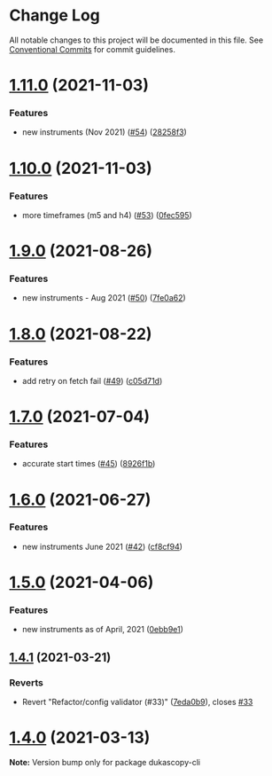 # Change Log

All notable changes to this project will be documented in this file.
See [Conventional Commits](https://conventionalcommits.org) for commit guidelines.

# [1.11.0](https://github.com/Leo4815162342/dukascopy-tools/tree/master/packages/dukascopy-cli/compare/dukascopy-cli@1.10.0...dukascopy-cli@1.11.0) (2021-11-03)


### Features

* new instruments (Nov 2021) ([#54](https://github.com/Leo4815162342/dukascopy-tools/tree/master/packages/dukascopy-cli/issues/54)) ([28258f3](https://github.com/Leo4815162342/dukascopy-tools/tree/master/packages/dukascopy-cli/commit/28258f3ac6f455df6ef6672109bc1651b89ad621))





# [1.10.0](https://github.com/Leo4815162342/dukascopy-tools/tree/master/packages/dukascopy-cli/compare/dukascopy-cli@1.9.0...dukascopy-cli@1.10.0) (2021-11-03)


### Features

* more timeframes (m5 and h4) ([#53](https://github.com/Leo4815162342/dukascopy-tools/tree/master/packages/dukascopy-cli/issues/53)) ([0fec595](https://github.com/Leo4815162342/dukascopy-tools/tree/master/packages/dukascopy-cli/commit/0fec5952ac9c6e1be5439f8fb75ac854900dfcfe))





# [1.9.0](https://github.com/Leo4815162342/dukascopy-tools/tree/master/packages/dukascopy-cli/compare/dukascopy-cli@1.8.0...dukascopy-cli@1.9.0) (2021-08-26)


### Features

* new instruments - Aug 2021 ([#50](https://github.com/Leo4815162342/dukascopy-tools/tree/master/packages/dukascopy-cli/issues/50)) ([7fe0a62](https://github.com/Leo4815162342/dukascopy-tools/tree/master/packages/dukascopy-cli/commit/7fe0a62c7a536dd524c5039932a28b94a15eee55))





# [1.8.0](https://github.com/Leo4815162342/dukascopy-tools/tree/master/packages/dukascopy-cli/compare/dukascopy-cli@1.7.0...dukascopy-cli@1.8.0) (2021-08-22)


### Features

* add retry on fetch fail ([#49](https://github.com/Leo4815162342/dukascopy-tools/tree/master/packages/dukascopy-cli/issues/49)) ([c05d71d](https://github.com/Leo4815162342/dukascopy-tools/tree/master/packages/dukascopy-cli/commit/c05d71d638dae04a56c4cddeb6602ceaecd10314))





# [1.7.0](https://github.com/Leo4815162342/dukascopy-tools/tree/master/packages/dukascopy-cli/compare/dukascopy-cli@1.6.0...dukascopy-cli@1.7.0) (2021-07-04)


### Features

* accurate start times ([#45](https://github.com/Leo4815162342/dukascopy-tools/tree/master/packages/dukascopy-cli/issues/45)) ([8926f1b](https://github.com/Leo4815162342/dukascopy-tools/tree/master/packages/dukascopy-cli/commit/8926f1b861fda891eb32e478a752674d32fe9bf5))





# [1.6.0](https://github.com/Leo4815162342/dukascopy-tools/tree/master/packages/dukascopy-cli/compare/dukascopy-cli@1.5.0...dukascopy-cli@1.6.0) (2021-06-27)


### Features

* new instruments June 2021 ([#42](https://github.com/Leo4815162342/dukascopy-tools/tree/master/packages/dukascopy-cli/issues/42)) ([cf8cf94](https://github.com/Leo4815162342/dukascopy-tools/tree/master/packages/dukascopy-cli/commit/cf8cf943b2271fe939115b40b6a954116c1d7280))





# [1.5.0](https://github.com/Leo4815162342/dukascopy-tools/tree/master/packages/dukascopy-cli/compare/dukascopy-cli@1.4.1...dukascopy-cli@1.5.0) (2021-04-06)


### Features

* new instruments as of April, 2021 ([0ebb9e1](https://github.com/Leo4815162342/dukascopy-tools/tree/master/packages/dukascopy-cli/commit/0ebb9e11ee3d99502eca065565c399049812e64c))





## [1.4.1](https://github.com/Leo4815162342/dukascopy-tools/tree/master/packages/dukascopy-cli/compare/dukascopy-cli@1.4.0...dukascopy-cli@1.4.1) (2021-03-21)


### Reverts

* Revert "Refactor/config validator (#33)" ([7eda0b9](https://github.com/Leo4815162342/dukascopy-tools/tree/master/packages/dukascopy-cli/commit/7eda0b96984e61a0d30870f7bc283cb18840132a)), closes [#33](https://github.com/Leo4815162342/dukascopy-tools/tree/master/packages/dukascopy-cli/issues/33)





# [1.4.0](https://github.com/Leo4815162342/dukascopy-tools/tree/master/packages/dukascopy-cli/compare/dukascopy-cli@1.3.2...dukascopy-cli@1.4.0) (2021-03-13)

**Note:** Version bump only for package dukascopy-cli

